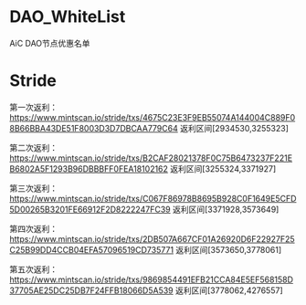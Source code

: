 # DAO_WhiteList
AiC DAO节点优惠名单
# Stride
第一次返利：https://www.mintscan.io/stride/txs/4675C23E3F9EB55074A144004C889F08B66BBA43DE51F8003D3D7DBCAA779C64 返利区间[2934530,3255323]

第二次返利：https://www.mintscan.io/stride/txs/B2CAF28021378F0C75B6473237F221EB6802A5F1293B96DBBBFF0FEA18102162 返利区间[3255324,3371927]

第三次返利：https://www.mintscan.io/stride/txs/C067F86978B8695B928C0F1649E5CFD5D00265B3201FE66912F2D8222247FC39 返利区间[3371928,3573649]

第四次返利：https://www.mintscan.io/stride/txs/2DB507A667CF01A26920D6F22927F25C25B99DD4CCB04EFA57096519CD735771 返利区间[3573650,3778061]

第五次返利：https://www.mintscan.io/stride/txs/9869854491EFB21CCA84E5EF568158D37705AE25DC25DB7F24FFB18066D5A539 返利区间[3778062,4276557]
